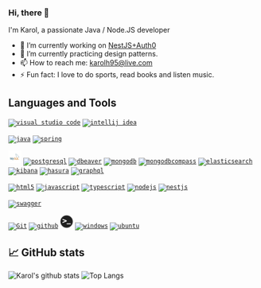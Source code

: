 ### Hi, there 👋

I'm Karol, a passionate Java / Node.JS developer

- 🔭 I’m currently working on [NestJS+Auth0](https://github.com/karolh95/auth0)
- 🌱 I’m currently practicing design patterns.
- 📫 How to reach me: [karolh95@live.com](mailto:karolh95@live.com)
- ⚡ Fun fact: I love to do sports, read books and listen music.

## Languages and Tools


[<code><img alt="visual studio code" width="26px" src="https://img.icons8.com/fluent/240/000000/visual-studio-code-2019.png" /></code>](https://code.visualstudio.com/)
[<code><img alt="intellij idea" width="26px" src="https://img.icons8.com/color/240/000000/intellij-idea.png" /></code>](https://www.jetbrains.com/idea/)

[<code><img alt="java" width="26px" src="https://img.icons8.com/color/240/000000/java-coffee-cup-logo.png"></code>](https://docs.oracle.com/en/java/)
[<code><img alt="spring" width="26px" src="https://img.icons8.com/?size=100&id=90519&format=png&color=000000"/></code>](https://spring.io/)

[<code><img alt="MySQL" width="26px" src="https://raw.githubusercontent.com/github/explore/80688e429a7d4ef2fca1e82350fe8e3517d3494d/topics/mysql/mysql.png"></code>](https://dev.mysql.com/)
[<code><img alt="postgresql" width="26px" src="https://img.icons8.com/?size=100&id=38561&format=png&color=000000"></code>](https://www.postgresql.org/)
[<code><img alt="dbeaver" width="26px" src="https://img.icons8.com/?size=100&id=OkBCty7GwbXX&format=png&color=000000"></code>](https://dbeaver.io/)
[<code><img alt="mongodb" width="26px" src="https://img.icons8.com/?size=100&id=bosfpvRzNOG8&format=png&color=000000"></code>](https://www.mongodb.com/)
[<code><img alt="mongodbcompass" width="26" src="https://img.icons8.com/?size=100&id=bosfpvRzNOG8&format=png&color=000000"></code>](https://www.mongodb.com/products/tools/compass)
[<code><img alt="elasticsearch" width="26px" src="https://img.icons8.com/?size=100&id=aGBLcugRkYpT&format=png&color=000000"></code>](https://www.elastic.co/elasticsearch)
[<code><img alt="kibana" width="26px" src="https://img.icons8.com/?size=100&id=z84zCUE5nHfU&format=png&color=000000"></code>](https://www.elastic.co/kibana)
[<code><img alt="hasura" height="26px" src="https://res.cloudinary.com/dh8fp23nd/image/upload/v1686659126/website%20v3/hasura-primary_y9cdnn.svg"></code>](https://hasura.io/)
[<code><img alt="graphql" width="26px" src="https://img.icons8.com/?size=100&id=KRA1PoZgRrca&format=png&color=000000"></code>](https://graphql.org/)

[<code><img alt="html5" width="26px" src="https://img.icons8.com/color/240/000000/html-5.png"></code>](https://developer.mozilla.org/en-US/docs/Web/HTML)
[<code><img alt="javascript" width="26px" src="https://img.icons8.com/color/240/000000/javascript.png" /></code>](https://developer.mozilla.org/en-US/docs/Web/JavaScript)
[<code><img alt="typescript" width="26px" src="https://img.icons8.com/color/240/000000/typescript.png"></code>](https://www.typescriptlang.org/)
[<code><img alt="nodejs" height="26px" src="https://img.icons8.com/?size=100&id=54087&format=png&color=000000"></code>](https://nodejs.org/en)
[<code><img alt="nestjs" width="26px" src="https://img.icons8.com/?size=100&id=9ESZMOeUioJS&format=png&color=000000"/></code>](https://nestjs.com/)

[<code><img alt="swagger" height="26px" src="https://static1.smartbear.co/swagger/media/assets/images/swagger_logo.svg#svgView(viewBox(0,0,100,100))"></code>](https://swagger.io/)

[<code><img alt="Git" width="26px" src="https://img.icons8.com/color/240/000000/git.png"></code>](https://git-scm.com/)
[<code><img alt="github" width="26px" src="https://img.icons8.com/ios-glyphs/240/000000/github.png"></code>](https://github.com/)
[<code><img alt="terminal" width="26px" src="https://raw.githubusercontent.com/github/explore/80688e429a7d4ef2fca1e82350fe8e3517d3494d/topics/terminal/terminal.png"></code>](https://docs.microsoft.com/en-us/windows/terminal/)
[<code><img alt="windows" width="26px" src="https://img.icons8.com/color/240/000000/windows-10.png"></code>](https://www.microsoft.com/en-us/windows)
[<code><img alt="ubuntu" width="26px" src="https://img.icons8.com/?size=100&id=63208&format=png&color=000000"></code>](https://ubuntu.com/)

<!--
**karolh95/karolh95** is a ✨ _special_ ✨ repository because its `README.md` (this file) appears on your GitHub profile.

Here are some ideas to get you started:

- 👯 I’m looking to collaborate on ...
- 💬 Ask me about ...
- 😄 Pronouns: ...

[![Shamir's Secret Sharing](https://github-readme-stats.vercel.app/api/pin/?username=karolh95&repo=ShamirSecretSharing)](https://github.com/karolh95/ShamirSecretSharing)

-->

## 📈 GitHub stats

![Karol's github stats](https://github-readme-stats.vercel.app/api?username=karolh95&count_private=true&include_all_commits=true&show_icons=true&hide_title=true&hide_border=true)
![Top Langs](https://github-readme-stats.vercel.app/api/top-langs/?username=karolh95&langs_count=8&layout=compact&hide_border=true)
